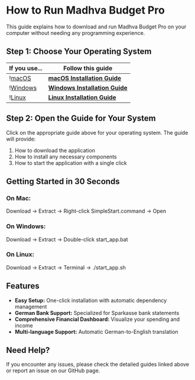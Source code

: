 # How to Run Madhva Budget Pro

This guide explains how to download and run Madhva Budget Pro on your computer without needing any programming experience.

## Step 1: Choose Your Operating System

| If you use... | Follow this guide |
|---------------|-------------------|
| \![macOS](https://img.shields.io/badge/macOS-000000?style=for-the-badge&logo=apple&logoColor=white) | [**macOS Installation Guide**](MACOS_GUIDE.md) |
| \![Windows](https://img.shields.io/badge/Windows-0078D6?style=for-the-badge&logo=windows&logoColor=white) | [**Windows Installation Guide**](WINDOWS_GUIDE.md) |
| \![Linux](https://img.shields.io/badge/Linux-FCC624?style=for-the-badge&logo=linux&logoColor=black) | [**Linux Installation Guide**](LAUNCH_GUIDE.md#linux) |

## Step 2: Open the Guide for Your System

Click on the appropriate guide above for your operating system. The guide will provide:

1. How to download the application
2. How to install any necessary components
3. How to start the application with a single click

## Getting Started in 30 Seconds

### On Mac:
Download → Extract → Right-click SimpleStart.command → Open

### On Windows:
Download → Extract → Double-click start_app.bat

### On Linux:
Download → Extract → Terminal → ./start_app.sh

## Features

- **Easy Setup:** One-click installation with automatic dependency management
- **German Bank Support:** Specialized for Sparkasse bank statements
- **Comprehensive Financial Dashboard:** Visualize your spending and income
- **Multi-language Support:** Automatic German-to-English translation

## Need Help?

If you encounter any issues, please check the detailed guides linked above or report an issue on our GitHub page.
